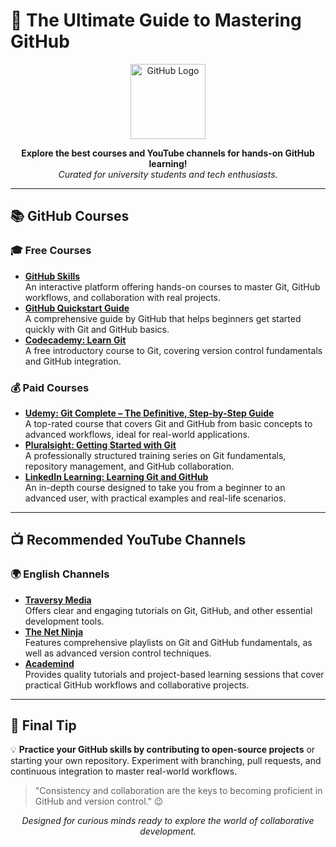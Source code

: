 # 🔧 The Ultimate Guide to Mastering GitHub

<p align="center">
  <img src="https://github.githubassets.com/images/modules/logos_page/GitHub-Mark.png" width="120" alt="GitHub Logo">
</p>

<p align="center">
  <b>Explore the best courses and YouTube channels for hands-on GitHub learning!</b><br>
  <i>Curated for university students and tech enthusiasts.</i>
</p>

---

## 📚 GitHub Courses

### 🎓 Free Courses

<ul>
  <li>
    <strong><a href="https://skills.github.com/">GitHub Skills</a></strong><br>
    An interactive platform offering hands-on courses to master Git, GitHub workflows, and collaboration with real projects.
  </li>
  <li>
    <strong><a href="https://docs.github.com/en/get-started">GitHub Quickstart Guide</a></strong><br>
    A comprehensive guide by GitHub that helps beginners get started quickly with Git and GitHub basics.
  </li>
  <li>
    <strong><a href="https://www.codecademy.com/learn/learn-git">Codecademy: Learn Git</a></strong><br>
    A free introductory course to Git, covering version control fundamentals and GitHub integration.
  </li>
</ul>

### 💰 Paid Courses

<ul>
  <li>
    <strong><a href="https://www.udemy.com/course/git-complete/">Udemy: Git Complete – The Definitive, Step-by-Step Guide</a></strong><br>
    A top-rated course that covers Git and GitHub from basic concepts to advanced workflows, ideal for real-world applications.
  </li>
  <li>
    <strong><a href="https://www.pluralsight.com/courses/getting-started-git">Pluralsight: Getting Started with Git</a></strong><br>
    A professionally structured training series on Git fundamentals, repository management, and GitHub collaboration.
  </li>
  <li>
    <strong><a href="https://www.linkedin.com/learning/learning-git-and-github-2">LinkedIn Learning: Learning Git and GitHub</a></strong><br>
    An in-depth course designed to take you from a beginner to an advanced user, with practical examples and real-life scenarios.
  </li>
</ul>

---

## 📺 Recommended YouTube Channels

### 🌍 English Channels

<ul>
  <li>
    <strong><a href="https://www.youtube.com/c/TraversyMedia">Traversy Media</a></strong><br>
    Offers clear and engaging tutorials on Git, GitHub, and other essential development tools.
  </li>
  <li>
    <strong><a href="https://www.youtube.com/c/TheNetNinja">The Net Ninja</a></strong><br>
    Features comprehensive playlists on Git and GitHub fundamentals, as well as advanced version control techniques.
  </li>
  <li>
    <strong><a href="https://www.youtube.com/c/Academind">Academind</a></strong><br>
    Provides quality tutorials and project-based learning sessions that cover practical GitHub workflows and collaborative projects.
  </li>
</ul>

---

## 🧠 Final Tip

💡 **Practice your GitHub skills by contributing to open-source projects** or starting your own repository. Experiment with branching, pull requests, and continuous integration to master real-world workflows.

> "Consistency and collaboration are the keys to becoming proficient in GitHub and version control." 😉

<p align="center">
  <i>Designed for curious minds ready to explore the world of collaborative development.</i>
</p>
